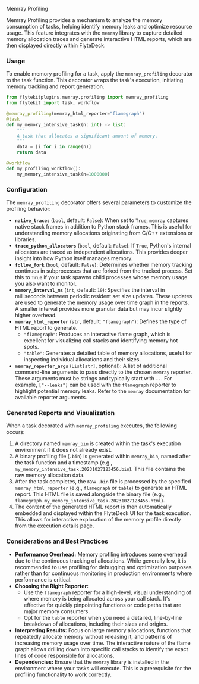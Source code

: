 
<!--
help_text: ''
key: summary_memray_profiling_cfd6487a-3ab2-43d4-b1fb-231e2171f3d3
modules:
- flytekitplugins.memray
- flytekitplugins.memray.profiling
questions_to_answer: []
type: summary

-->
Memray Profiling

Memray Profiling provides a mechanism to analyze the memory consumption of tasks, helping identify memory leaks and optimize resource usage. This feature integrates with the `memray` library to capture detailed memory allocation traces and generate interactive HTML reports, which are then displayed directly within FlyteDeck.

### Usage

To enable memory profiling for a task, apply the `memray_profiling` decorator to the task function. This decorator wraps the task's execution, initiating memory tracking and report generation.

```python
from flytekitplugins.memray.profiling import memray_profiling
from flytekit import task, workflow

@memray_profiling(memray_html_reporter="flamegraph")
@task
def my_memory_intensive_task(n: int) -> list:
    """
    A task that allocates a significant amount of memory.
    """
    data = [i for i in range(n)]
    return data

@workflow
def my_profiling_workflow():
    my_memory_intensive_task(n=1000000)

```

### Configuration

The `memray_profiling` decorator offers several parameters to customize the profiling behavior:

*   **`native_traces`** (`bool`, default: `False`): When set to `True`, `memray` captures native stack frames in addition to Python stack frames. This is useful for understanding memory allocations originating from C/C++ extensions or libraries.
*   **`trace_python_allocators`** (`bool`, default: `False`): If `True`, Python's internal allocators are traced as independent allocations. This provides deeper insight into how Python itself manages memory.
*   **`follow_fork`** (`bool`, default: `False`): Determines whether memory tracking continues in subprocesses that are forked from the tracked process. Set this to `True` if your task spawns child processes whose memory usage you also want to monitor.
*   **`memory_interval_ms`** (`int`, default: `10`): Specifies the interval in milliseconds between periodic resident set size updates. These updates are used to generate the memory usage over time graph in the reports. A smaller interval provides more granular data but may incur slightly higher overhead.
*   **`memray_html_reporter`** (`str`, default: `"flamegraph"`): Defines the type of HTML report to generate.
    *   `"flamegraph"`: Produces an interactive flame graph, which is excellent for visualizing call stacks and identifying memory hot spots.
    *   `"table"`: Generates a detailed table of memory allocations, useful for inspecting individual allocations and their sizes.
*   **`memray_reporter_args`** (`List[str]`, optional): A list of additional command-line arguments to pass directly to the chosen `memray` reporter. These arguments must be strings and typically start with `--`. For example, `["--leaks"]` can be used with the `flamegraph` reporter to highlight potential memory leaks. Refer to the `memray` documentation for available reporter arguments.

### Generated Reports and Visualization

When a task decorated with `memray_profiling` executes, the following occurs:

1.  A directory named `memray_bin` is created within the task's execution environment if it does not already exist.
2.  A binary profiling file (`.bin`) is generated within `memray_bin`, named after the task function and a timestamp (e.g., `my_memory_intensive_task.20231027123456.bin`). This file contains the raw memory allocation data.
3.  After the task completes, the raw `.bin` file is processed by the specified `memray_html_reporter` (e.g., `flamegraph` or `table`) to generate an HTML report. This HTML file is saved alongside the binary file (e.g., `flamegraph.my_memory_intensive_task.20231027123456.html`).
4.  The content of the generated HTML report is then automatically embedded and displayed within the FlyteDeck UI for the task execution. This allows for interactive exploration of the memory profile directly from the execution details page.

### Considerations and Best Practices

*   **Performance Overhead:** Memory profiling introduces some overhead due to the continuous tracking of allocations. While generally low, it is recommended to use profiling for debugging and optimization purposes rather than for continuous monitoring in production environments where performance is critical.
*   **Choosing the Right Reporter:**
    *   Use the `flamegraph` reporter for a high-level, visual understanding of where memory is being allocated across your call stack. It's effective for quickly pinpointing functions or code paths that are major memory consumers.
    *   Opt for the `table` reporter when you need a detailed, line-by-line breakdown of allocations, including their sizes and origins.
*   **Interpreting Results:** Focus on large memory allocations, functions that repeatedly allocate memory without releasing it, and patterns of increasing memory usage over time. The interactive nature of the flame graph allows drilling down into specific call stacks to identify the exact lines of code responsible for allocations.
*   **Dependencies:** Ensure that the `memray` library is installed in the environment where your tasks will execute. This is a prerequisite for the profiling functionality to work correctly.
<!--
key: summary_memray_profiling_cfd6487a-3ab2-43d4-b1fb-231e2171f3d3
type: summary_end

-->
<!--
code_unit: flytekitplugins.memray.examples.memray_profiling_task
code_unit_type: class
help_text: ''
key: example_4bbe96a6-124e-4fad-99fb-66be92352a2a
type: example

-->